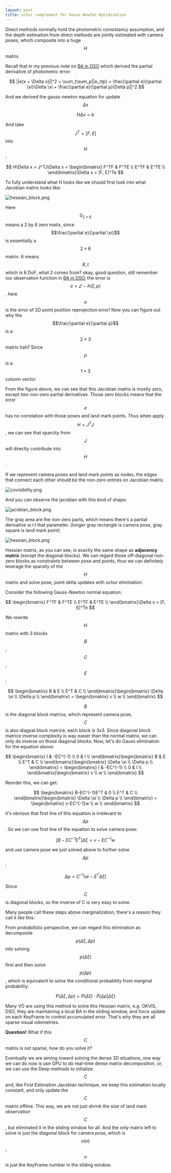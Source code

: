 ```yaml
---
layout: post
title: schur complement for Gauss-Newton Optimization
---
```


Direct methods normally hold the photometric consistancy assumption, and the depth estimation from direct methods are jointly estimated with camera poses, which composite into a huge $$H$$ matrix.

Recall that in my previous note on [BA in DSO](https://rancheng.github.io/Bundle-Adjustment-DSO/) which derived the partial derivative of photometric error:

$$
||e(x + \Delta x)||^2 = \sum_t\sum_p||e_{tp} + \frac{\partial e}{\partial \xi}\Delta \xi + \frac{\partial e}{\partial p}\Delta p||^2
$$

And we derived the gauss-newton equation for update $$\Delta x$$

$$H \Delta x = b$$

And take $$J^T = [F, E]$$ into $$H$$:

$$
H\Delta x = J^TJ\Delta x = \begin{bmatrix} 
F^TF & F^TE \\ 
E^TF & E^TE \\  
\end{bmatrix}\Delta x = [F, E]^Te 
$$

To fully understand what H looks like we should first look into what Jacobian matrix looks like:

![hessian_block.png]({{site.baseurl}}/images/hessian_block.png)

Here $$0_{2 \times 6}$$ means a 2 by 6 zero matix, since $$\frac{\partial e}{\partial \xi}$$ is essentially a $$2 \times 6$$ matrix. 6 means $$R, t$$ which is 6 DoF, what 2 comes from? okay, good question, still remember our observation function in [BA in DSO](https://rancheng.github.io/Bundle-Adjustment-DSO/), the error is $$e = z' - h(\xi, p)$$, here $$e$$ is the error of 2D point position reprojection error! Now you can figure out why the $$\frac{\partial e}{\partial p}$$ is a $$2 \times 3$$ matrix hah? Since $$p$$ is a $$1 \times 3$$ column vector.

From the figure above, we can see that this Jacobian matrix is mostly zero, except two non-zero partial derivatives. Those zero blocks means that the error $$e$$ has no correlation with those poses and land mark points. Thus when apply 
$$H = J^TJ$$, we can see that sparcity from $$J$$ will directly contribute into $$H$$.

If we represent camera poses and land mark points as nodes, the edges that connect each other should be the non-zero entries on Jacobian matrix.

![covisibility.png]({{site.baseurl}}/images/covibility.png)

And you can observe the jacobian with this kind of shape:

![jacobian_block.png]({{site.baseurl}}/images/jacobian_block.png)

The gray area are the non-zero parts, which means there's a partial derivative w.r.t that parameter. (longer gray rectangle is camera pose, gray square is land mark point)

![hessian_block.png]({{site.baseurl}}/images/hessian_block.png)

Hessian matrix, as you can see, is exactly the same shape as **adjacency matrix** (except the diagonal blocks). We can regard those off-diagonal non-zero blocks as constraints between pose and points, thus we can definitely leverage the sparsity of the $$H$$ matrix and solve pose, point delta updates with schur elimination:

Consider the following Gauss-Newton normal equation:

$$
\begin{bmatrix} 
F^TF & F^TE \\ 
E^TF & E^TE \\  
\end{bmatrix}\Delta x = [F, E]^Te 
$$

We rewrite $$H$$ matrix with 3 blocks $$B$$, $$C$$, $$E$$:

$$
\begin{bmatrix} 
B & E \\ 
E^T & C \\  
\end{bmatrix}\begin{bmatrix} 
\Delta \xi \\ 
\Delta p \\  
\end{bmatrix} = \begin{bmatrix} 
v \\ 
w \\  
\end{bmatrix} 
$$

$$B$$ is the diagonal block matrice, which represent camera pose, $$C$$ is also diagoal block matrice, each block is 3x3. Since diagonal block matrice inverse complexity is way easier than the normal matrix, we can only do inverse on those diagonal blocks. Now, let's do Gauss elimination for the equation above:

$$
\begin{bmatrix} 
I & -EC^{-1} \\ 
0 & I \\  
\end{bmatrix}\begin{bmatrix} 
B & E \\ 
E^T & C \\  
\end{bmatrix}\begin{bmatrix} 
\Delta \xi \\ 
\Delta p \\  
\end{bmatrix} = \begin{bmatrix} 
I & -EC^{-1} \\ 
0 & I \\  
\end{bmatrix}\begin{bmatrix} 
v \\ 
w \\  
\end{bmatrix}
$$

Reorder this, we can get:

$$
\begin{bmatrix} 
B-EC^{-1}E^T & 0 \\ 
E^T & C \\  
\end{bmatrix}\begin{bmatrix} 
\Delta \xi \\ 
\Delta p \\  
\end{bmatrix} = \begin{bmatrix} 
v-EC^{-1}w \\ 
w \\  
\end{bmatrix}
$$

it's obvious that first line of this equation is irrelevant to $$\Delta p$$. So we can use first line of the equation to solve camera pose:

$$[B - EC^{-1}E^T]\Delta \xi = v - EC^{-1}w$$

and use camera pose we just solved above to further solve $$\Delta p$$:

$$\Delta p = C^{-1}(w - E^T\Delta \xi)$$

Since $$C$$ is diagonal blocks, so the inverse of C is very easy to solve.

Many people call these steps above marginalization, there's a reason they call it like this:

From probabilistic perspective, we can regard this elimination as decomposite $$p(\Delta \xi, \Delta p)$$ into solving $$p(\Delta \xi)$$ first and then solve $$p(\Delta p)$$, which is equivalent to solve the conditional probability from marginal probability:

$$P(\Delta \xi, \Delta p) = P(\Delta \xi) \cdot P(\Delta p | \Delta \xi)$$

Many VO are using this method to solve this Hessian matrix, e.g. OKVIS, DSO, they are maintaining a local BA in the sliding window, and force update on each KeyFrame to control accumulated error. That's why they are all sparse visual odometries.

**Question!** What if this $$C$$ matrix is not sparse, how do you solve it? 

Eventually we are aiming toward solving the dense 3D situations, one way we can do now is use GPU to do real-time dense matrix decomposition, or, we can use the Deep methods to initialize $$C$$ and, like First Estimation Jacobian technique, we keep this estimation locally constant, and only update the $$C$$ matrix offline. This way, we are not just shrink the size of land mark observation $$C$$, but eliminated it in the sliding window for all. And the only matrix left to solve is just the diagonal block for camera pose, which is $$o(n)$$, $$n$$ is just the KeyFrame number in the sliding window. 
